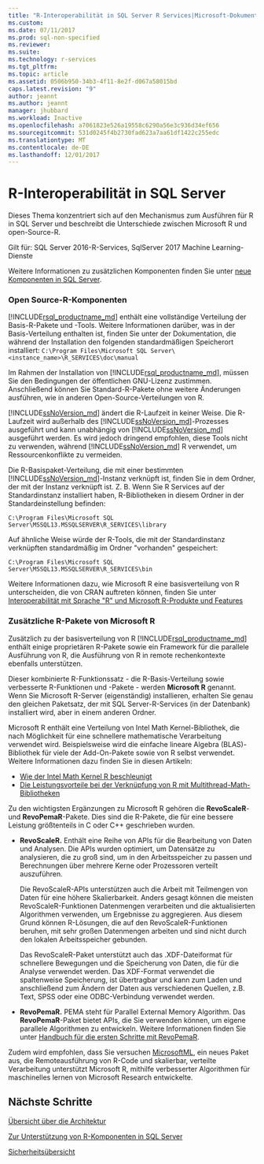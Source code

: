 ```yaml
---
title: "R-Interoperabilität in SQL Server R Services|Microsoft-Dokumente"
ms.custom: 
ms.date: 07/11/2017
ms.prod: sql-non-specified
ms.reviewer: 
ms.suite: 
ms.technology: r-services
ms.tgt_pltfrm: 
ms.topic: article
ms.assetid: 0506b950-34b3-4f11-8e2f-d067a58015bd
caps.latest.revision: "9"
author: jeannt
ms.author: jeannt
manager: jhubbard
ms.workload: Inactive
ms.openlocfilehash: a7061823e526a19558c6290a56e3c936d34ef656
ms.sourcegitcommit: 531d0245f4b2730fad623a7aa61df1422c255edc
ms.translationtype: MT
ms.contentlocale: de-DE
ms.lasthandoff: 12/01/2017
---
```

# <a name="r-interoperability-in-sql-server"></a>R-Interoperabilität in SQL Server

Dieses Thema konzentriert sich auf den Mechanismus zum Ausführen für R in SQL Server und beschreibt die Unterschiede zwischen Microsoft R und open-Source-R.

Gilt für: SQL Server 2016-R-Services, SqlServer 2017 Machine Learning-Dienste

Weitere Informationen zu zusätzlichen Komponenten finden Sie unter [neue Komponenten in SQL Server](../../advanced-analytics/r-services/new-components-in-sql-server-to-support-r.md).

### <a name="open-source-r-components"></a>Open Source-R-Komponenten

[!INCLUDE[rsql_productname_md](../../includes/rsql-productname-md.md)] enthält eine vollständige Verteilung der Basis-R-Pakete und -Tools. Weitere Informationen darüber, was in der Basis-Verteilung enthalten ist, finden Sie unter der Dokumentation, die während der Installation den folgenden standardmäßigen Speicherort installiert: `C:\Program Files\Microsoft SQL Server\<instance_name>\R_SERVICES\doc\manual`

Im Rahmen der Installation von [!INCLUDE[rsql_productname_md](../../includes/rsql-productname-md.md)], müssen Sie den Bedingungen der öffentlichen GNU-Lizenz zustimmen. Anschließend können Sie Standard-R-Pakete ohne weitere Änderungen ausführen, wie in anderen Open-Source-Verteilungen von R.

[!INCLUDE[ssNoVersion_md](../../includes/ssnoversion-md.md)] ändert die R-Laufzeit in keiner Weise. Die R-Laufzeit wird außerhalb des [!INCLUDE[ssNoVersion_md](../../includes/ssnoversion-md.md)]-Prozesses ausgeführt und kann unabhängig von [!INCLUDE[ssNoVersion_md](../../includes/ssnoversion-md.md)] ausgeführt werden. Es wird jedoch dringend empfohlen, diese Tools nicht zu verwenden, während [!INCLUDE[ssNoVersion_md](../../includes/ssnoversion-md.md)] R verwendet, um Ressourcenkonflikte zu vermeiden.

Die R-Basispaket-Verteilung, die mit einer bestimmten [!INCLUDE[ssNoVersion_md](../../includes/ssnoversion-md.md)]-Instanz verknüpft ist, finden Sie in dem Ordner, der mit der Instanz verknüpft ist. Z. B. Wenn Sie R Services auf der Standardinstanz installiert haben, R-Bibliotheken in diesem Ordner in der Standardeinstellung befinden:

    C:\Program Files\Microsoft SQL Server\MSSQL13.MSSQLSERVER\R_SERVICES\library

Auf ähnliche Weise würde der R-Tools, die mit der Standardinstanz verknüpften standardmäßig im Ordner "vorhanden" gespeichert:

    C:\Program Files\Microsoft SQL Server\MSSQL13.MSSQLSERVER\R_SERVICES\bin

Weitere Informationen dazu, wie Microsoft R eine basisverteilung von R unterscheiden, die von CRAN auftreten können, finden Sie unter [Interoperabilität mit Sprache "R" und Microsoft R-Produkte und Features](https://docs.microsoft.com/en-us/r-server/what-is-r-server-interoperability)

### <a name="additional-r-packages-from-microsoft-r"></a>Zusätzliche R-Pakete von Microsoft R

Zusätzlich zu der basisverteilung von R [!INCLUDE[rsql_productname_md](../../includes/rsql-productname-md.md)] enthält einige proprietären R-Pakete sowie ein Framework für die parallele Ausführung von R, die Ausführung von R in remote rechenkontexte ebenfalls unterstützen.

Dieser kombinierte R-Funktionssatz - die R-Basis-Verteilung sowie verbesserte R-Funktionen und -Pakete - werden **Microsoft R** genannt. Wenn Sie Microsoft R-Server (eigenständig) installieren, erhalten Sie genau den gleichen Paketsatz, der mit SQL Server-R-Services (in der Datenbank) installiert wird, aber in einem anderen Ordner.

Microsoft R enthält eine Verteilung von Intel Math Kernel-Bibliothek, die nach Möglichkeit für eine schnellere mathematische Verarbeitung verwendet wird. Beispielsweise wird die einfache lineare Algebra (BLAS)-Bibliothek für viele der Add-On-Pakete sowie von R selbst verwendet. Weitere Informationen dazu finden Sie in diesen Artikeln:

+ [Wie der Intel Math Kernel R beschleunigt](http://blog.revolutionanalytics.com/2014/10/revolution-r-open-mkl.html)
+ [Die Leistungsvorteile bei der Verknüpfung von R mit Multithread-Math-Bibliotheken](http://blog.revolutionanalytics.com/2010/06/performance-benefits-of-multithreaded-r.html)

Zu den wichtigsten Ergänzungen zu Microsoft R gehören die **RevoScaleR**- und **RevoPemaR**-Pakete. Dies sind die R-Pakete, die für eine bessere Leistung größtenteils in C oder C++ geschrieben wurden.

+ **RevoScaleR.** Enthält eine Reihe von APIs für die Bearbeitung von Daten und Analysen. Die APIs wurden optimiert, um Datensätze zu analysieren, die zu groß sind, um in den Arbeitsspeicher zu passen und Berechnungen über mehrere Kerne oder Prozessoren verteilt auszuführen.

   Die RevoScaleR-APIs unterstützen auch die Arbeit mit Teilmengen von Daten für eine höhere Skalierbarkeit. Anders gesagt können die meisten RevoScaleR-Funktionen Datenmengen verarbeiten und die aktualisierten Algorithmen verwenden, um Ergebnisse zu aggregieren. Aus diesem Grund können R-Lösungen, die auf den RevoScaleR-Funktionen beruhen, mit sehr großen Datenmengen arbeiten und sind nicht durch den lokalen Arbeitsspeicher gebunden.

  Das RevoScaleR-Paket unterstützt auch das .XDF-Dateiformat für schnellere Bewegungen und die Speicherung von Daten, die für die Analyse verwendet werden. Das XDF-Format verwendet die spaltenweise Speicherung, ist übertragbar und kann zum Laden und anschließend zum Ändern der Daten aus verschiedenen Quellen, z.B. Text, SPSS oder eine ODBC-Verbindung verwendet werden. 

+ **RevoPemaR.** PEMA steht für Parallel External Memory Algorithm. Das **RevoPemaR**-Paket bietet APIs, die Sie verwenden können, um eigene parallele Algorithmen zu entwickeln. Weitere Informationen finden Sie unter [Handbuch für die ersten Schritte mit RevoPemaR](https://docs.microsoft.com/r-server/r/how-to-developer-pemar).

Zudem wird empfohlen, dass Sie versuchen [MicrosoftML](https://docs.microsoft.com/r-server/r/concept-what-is-the-microsoftml-package), ein neues Paket aus, die Remoteausführung von R-Code und skalierbar, verteilte Verarbeitung unterstützt Microsoft R, mithilfe verbesserter Algorithmen für maschinelles lernen von Microsoft Research entwickelte.

## <a name="next-steps"></a>Nächste Schritte

[Übersicht über die Architektur](../../advanced-analytics/r/architecture-overview-sql-server-r.md)

[Zur Unterstützung von R-Komponenten in SQL Server](../../advanced-analytics/r/new-components-in-sql-server-to-support-r.md)

[Sicherheitsübersicht](../../advanced-analytics/r/security-overview-sql-server-r.md)

